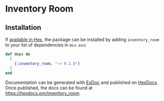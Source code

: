 # Inventory Room

## Installation

If [available in Hex](https://hex.pm/docs/publish), the package can be installed
by adding `inventory_room` to your list of dependencies in `mix.exs`:

```elixir
def deps do
  [
    {:inventory_room, "~> 0.1.0"}
  ]
end
```

Documentation can be generated with [ExDoc](https://github.com/elixir-lang/ex_doc)
and published on [HexDocs](https://hexdocs.pm). Once published, the docs can
be found at <https://hexdocs.pm/inventory_room>.

